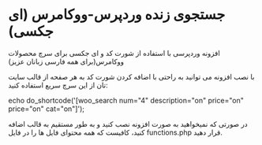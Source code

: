 # جستجوی زنده وردپرس-ووکامرس (ای جکسی)
 افزونه وردپرسی با استفاده از شورت کد و ای جکسی برای سرچ محصولات ووکامرس(برای همه فارسی زبانان عزیز)

 با نصب افزونه می توانید به راحتی با اضافه کردن شورت کد به هر صفحه از قالب سایت تان از این سرچ سریع استفاده کنید:

 echo do_shortcode('[woo_search num="4" description="on" price="on" price="on" cat="on"]');


در صورتی که نمیخواهید به صورت افزونه نصب کنید و به طور مستقیم به قالب اضافه کنید، کافیست که همه محتوای فایل ها را در فایل functions.php قرار دهید.
